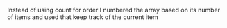Instead of using count for order I numbered the array based on its number of items and used that keep track of the current item